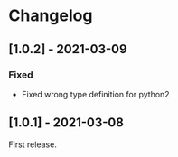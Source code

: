 # Changelog

## [1.0.2] - 2021-03-09

### Fixed

- Fixed wrong type definition for python2

## [1.0.1] - 2021-03-08

First release.
